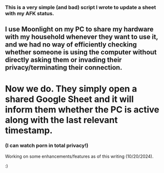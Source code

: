 ### This is a very simple (and bad) script I wrote to update a sheet with my AFK status.

## I use Moonlight on my PC to share my hardware with my household whenever they want to use it, and we had no way of efficiently checking whether someone is using the computer without directly asking them or invading their privacy/terminating their connection.

# Now we do. They simply open a shared Google Sheet and it will inform them whether the PC is active along with the last relevant timestamp.
### (I can watch porn in total privacy!)

Working on some enhancements/features as of this writing (10/20/2024).

:)

